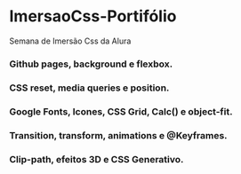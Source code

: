 # ImersaoCss-Portifólio
Semana de Imersão Css da Alura 

### Github pages, background e flexbox.
### CSS reset, media queries e position.
### Google Fonts, Icones, CSS Grid, Calc() e object-fit.
### Transition, transform, animations e @Keyframes.
### Clip-path, efeitos 3D e CSS Generativo.

